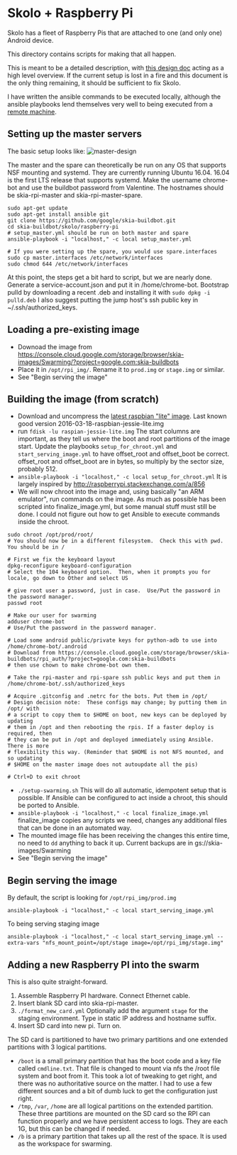 # Skolo + Raspberry Pi

Skolo has a fleet of Raspberry Pis that are attached to one (and only one) Android device.

This directory contains scripts for making that all happen.

This is meant to be a detailed description, with [this design doc](https://docs.google.com/document/d/1bbEfQSZvAk5yIpq4Ey1gGgGQscdO9KB0Jfe962XcowA/edit#)
acting as a high level overview.  If the current setup is lost in a fire and this document is the
only thing remaining, it should be sufficient to fix Skolo.

I have written the ansible commands to be executed locally, although the ansible playbooks lend
themselves very well to being executed from a
[remote machine](https://docs.google.com/document/d/1o07eSiEnzDS0D90HRn_fIWEGOUqmPx3w1d-LP-_MdUQ/edit#).

## Setting up the master servers
The basic setup looks like:
![master-design](https://cloud.githubusercontent.com/assets/6819944/16122340/ac1a7d82-33b4-11e6-90ac-c6224b39522f.png)

The master and the spare can theoretically be run on any OS that supports NSF mounting and systemd.
They are currently running Ubuntu 16.04.  16.04 is the first LTS release that supports systemd.
Make the username chrome-bot and use the buildbot password from Valentine.
The hostnames should be skia-rpi-master and skia-rpi-master-spare.
```
sudo apt-get update
sudo apt-get install ansible git
git clone https://github.com/google/skia-buildbot.git
cd skia-buildbot/skolo/raspberry-pi
# setup_master.yml should be run on both master and spare
ansible-playbook -i "localhost," -c local setup_master.yml

# If you were setting up the spare, you would use spare.interfaces
sudo cp master.interfaces /etc/network/interfaces
sudo chmod 644 /etc/network/interfaces
```
At this point, the steps get a bit hard to script, but we are nearly done.
Generate a service-account.json and put it in /home/chrome-bot.
Bootstrap pulld by downloading a recent .deb and installing it with `sudo dpkg -i pulld.deb`
I also suggest putting the jump host's ssh public key in ~/.ssh/authorized_keys.


## Loading a pre-existing image
  - Downoad the image from https://console.cloud.google.com/storage/browser/skia-images/Swarming/?project=google.com:skia-buildbots
  - Place it in `/opt/rpi_img/`.  Rename it to `prod.img` or `stage.img` or similar.
  - See "Begin serving the image"

## Building the image (from scratch)
  - Download and uncompress the [latest raspbian "lite" image](https://www.raspberrypi.org/downloads/raspbian/).  Last known good version 2016-03-18-raspbian-jessie-lite.img
  - run `fdisk -lu raspian-jessie-lite.img`  The start columns are important, as they tell us where the boot and root partitions of the image start.  Update the playbooks `setup_for_chroot.yml` and `start_serving_image.yml` to have offset_root and offset_boot be correct.  offset_root and offset_boot are in bytes, so multiply by the sector size, probably 512.
  - `ansible-playbook -i "localhost," -c local setup_for_chroot.yml`  It is largely inspired by http://raspberrypi.stackexchange.com/a/856
  - We will now chroot into the image and, using basically "an ARM emulator", run commands on the image.  As much as possible has been scripted into finalize_image.yml, but some manual stuff must still be done.  I could not figure out how to get Ansible to execute commands inside the chroot.

```
sudo chroot /opt/prod/root/
# You should now be in a different filesystem.  Check this with pwd.  You should be in /

# First we fix the keyboard layout
dpkg-reconfigure keyboard-configuration
# Select the 104 keyboard option.  Then, when it prompts you for locale, go down to Other and select US

# give root user a password, just in case.  Use/Put the password in the password manager.
passwd root

# Make our user for swarming
adduser chrome-bot
# Use/Put the password in the password manager.

# Load some android public/private keys for python-adb to use into /home/chrome-bot/.android
# Download from https://console.cloud.google.com/storage/browser/skia-buildbots/rpi_auth/?project=google.com:skia-buildbots
# then use chown to make chrome-bot own them.

# Take the rpi-master and rpi-spare ssh public keys and put them in /home/chrome-bot/.ssh/authorized_keys

# Acquire .gitconfig and .netrc for the bots. Put them in /opt/
# Design decision note:  These configs may change; by putting them in /opt/ with
# a script to copy them to $HOME on boot, new keys can be deployed by updating
# them in /opt and then rebooting the rpis. If a faster deploy is required, then
# they can be put in /opt and deployed immediately using Ansible. There is more
# flexibility this way. (Reminder that $HOME is not NFS mounted, and so updating
# $HOME on the master image does not autoupdate all the pis)

# Ctrl+D to exit chroot
```
  - `./setup-swarming.sh`  This will do all automatic, idempotent setup that is possible.  If Ansible can be configured to act inside a chroot, this should be ported to Ansible.
  - `ansible-playbook -i "localhost," -c local finalize_image.yml`  finalize_image copies any scripts we need, changes any additional files that can be done in an automated way.
  - The mounted image file has been receiving the changes this entire time, no need to `dd` anything to back it up.  Current backups are in gs://skia-images/Swarming
  - See "Begin serving the image"

## Begin serving the image
By default, the script is looking for `/opt/rpi_img/prod.img`

    ansible-playbook -i "localhost," -c local start_serving_image.yml

To being serving staging image

    ansible-playbook -i "localhost," -c local start_serving_image.yml --extra-vars "nfs_mount_point=/opt/stage image=/opt/rpi_img/stage.img"


## Adding a new Raspberry PI into the swarm
This is also quite straight-forward.
 1. Assemble Raspberry PI hardware.  Connect Ethernet cable.
 2. Insert blank SD card into skia-rpi-master.
 3. `./format_new_card.yml`  Optionally add the argument `stage` for the staging environment. Type in static IP address and hostname suffix.
 4. Insert SD card into new pi.  Turn on.

The SD card is partitioned to have two primary partitions and one extended partitions with 3 logical partitions.
 - `/boot` is a small primary partition that has the boot code and a key file called `cmdline.txt`.  That file is changed to mount via nfs the /root file system and boot from it.  This took a lot of tweaking to get right, and there was no authoritative source on the matter.  I had to use a few different sources and a bit of dumb luck to get the configuration just right.
 - `/tmp`, `/var`, `/home` are all logical partitions on the extended partition.  These three partitions are mounted on the SD card so the RPI can function properly and we have persistent access to logs. They are each 1G, but this can be changed if needed.
 - `/b` is a primary partition that takes up all the rest of the space.  It is used as the workspace for swarming.
